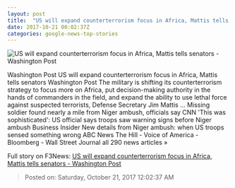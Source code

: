 ```yaml
---
layout: post
title:  "US will expand counterterrorism focus in Africa, Mattis tells senators - Washington Post"
date: 2017-10-21 00:02:37Z
categories: google-news-top-stories
---
```


![US will expand counterterrorism focus in Africa, Mattis tells senators - Washington Post](https://img.washingtonpost.com/rf/image_1484w/2010-2019/WashingtonPost/2017/10/20/National-Politics/Images/Congress_Military_65818-e6418.jpg?t=20170517)

Washington Post US will expand counterterrorism focus in Africa, Mattis tells senators Washington Post The military is shifting its counterterrorism strategy to focus more on Africa, put decision-making authority in the hands of commanders in the field, and expand the ability to use lethal force against suspected terrorists, Defense Secretary Jim Mattis ... Missing soldier found nearly a mile from Niger ambush, officials say CNN 'This was sophisticated': US official says troops saw warning signs before Niger ambush Business Insider New details from Niger ambush: when US troops sensed something wrong ABC News The Hill - Voice of America - Bloomberg - Wall Street Journal all 290 news articles »


Full story on F3News: [US will expand counterterrorism focus in Africa, Mattis tells senators - Washington Post](http://www.f3nws.com/n/KsyK)

> Posted on: Saturday, October 21, 2017 12:02:37 AM
